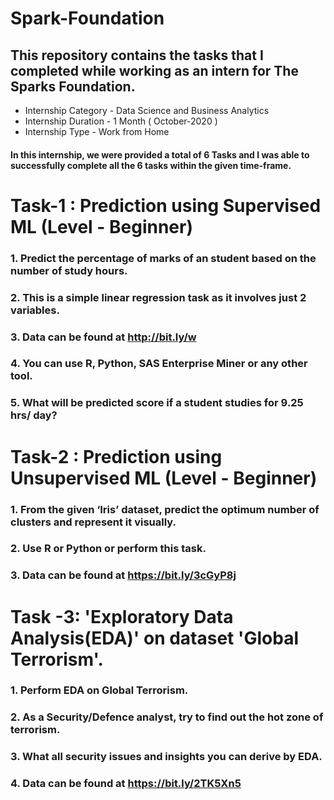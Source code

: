 # Spark-Foundation
## This repository contains the tasks that I completed while working as an intern for The Sparks Foundation.

   - Internship Category - Data Science and Business Analytics
   - Internship Duration - 1 Month ( October-2020 )
   - Internship Type - Work from Home

#### In this internship, we were provided a total of 6 Tasks and I was able to successfully complete all the 6 tasks within the given time-frame.

# Task-1 : Prediction using Supervised ML (Level - Beginner)

 ###   1. Predict the percentage of marks of an student based on the number of study hours.
 ###   2. This is a simple linear regression task as it involves just 2 variables.
 ###   3. Data can be found at http://bit.ly/w
 ###   4. You can use R, Python, SAS Enterprise Miner or any other tool.
 ###   5. What will be predicted score if a student studies for 9.25 hrs/ day?

# Task-2 : Prediction using Unsupervised ML (Level - Beginner)

 ###   1. From the given ‘Iris’ dataset, predict the optimum number of clusters and represent it visually.
 ###   2. Use R or Python or perform this task.
 ###   3. Data can be found at https://bit.ly/3cGyP8j
 
 # Task -3: 'Exploratory Data Analysis(EDA)' on dataset 'Global Terrorism'.
 
 ### 1. Perform EDA on Global Terrorism.
 ### 2. As a Security/Defence analyst, try to find out the hot zone of terrorism.
 ### 3. What all security issues and insights you can derive by EDA.
 ### 4. Data can be found at https://bit.ly/2TK5Xn5
